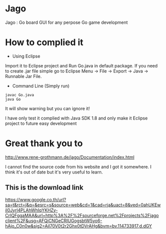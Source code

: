 # Jago
Jago : Go board GUI for any perpose Go game development

# How to complied it

- Using Eclipse

Import it to Eclipse project and Run Go.java in default package.
If you need to create .jar file simple go to Eclipse Menu -> File -> Export -> Java -> Runnable Jar File.

- Command Line (Simply run)

```
javac Go.java
java Go
```

It will show warning but you can ignore it!

I have only test it complied with Java SDK 1.8 and only make it Eclipse project to future easy development

# Great thank you to

http://www.rene-grothmann.de/jago/Documentation/index.html

I cannot find the source code from his website and I got it somewhere. I think it's out of date but it's very useful to learn.

## This is the download link
https://www.google.co.th/url?sa=t&rct=j&q=&esrc=s&source=web&cd=1&cad=rja&uact=8&ved=0ahUKEwiI0Jyrl4PLAhWhIqYKHZy-CrIQFggaMAA&url=http%3A%2F%2Fsourceforge.net%2Fprojects%2Fjagoclient%2F&usg=AFQjCNGeCRIUGogsbtW5yo6-hAjo_C0n0w&sig2=Ail70V0t2r2Ghx0tDVrAHg&bvm=bv.114733917,d.dGY
